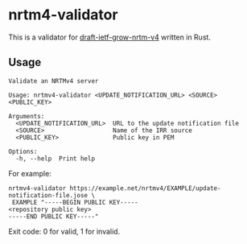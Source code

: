 # nrtm4-validator

This is a validator for [draft-ietf-grow-nrtm-v4](https://datatracker.ietf.org/doc/html/draft-ietf-grow-nrtm-v4) written in Rust.

## Usage

```
Validate an NRTMv4 server

Usage: nrtmv4-validator <UPDATE_NOTIFICATION_URL> <SOURCE> <PUBLIC_KEY>

Arguments:
  <UPDATE_NOTIFICATION_URL>  URL to the update notification file
  <SOURCE>                   Name of the IRR source
  <PUBLIC_KEY>               Public key in PEM

Options:
  -h, --help  Print help
```

For example:
```
nrtmv4-validator https://example.net/nrtmv4/EXAMPLE/update-notification-file.jose \
 EXAMPLE "-----BEGIN PUBLIC KEY-----
<repository public key>
-----END PUBLIC KEY-----"
```

Exit code: 0 for valid, 1 for invalid.

